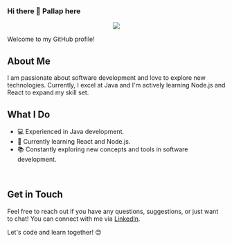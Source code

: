 ### Hi there 👋 Pallap here
<p align="center">
  <img src="https://capsule-render.vercel.app/api?type=waving&color=gradient&text=Hello!&height=100&section=header"/>
</p>
Welcome to my GitHub profile! 




## About Me
I am passionate about software development and love to explore new technologies. Currently, I excel at Java and I'm actively learning Node.js and React to expand my skill set.



## What I Do
- 💻 Experienced in Java development.
- 🌱 Currently learning React and Node.js.
- 📚 Constantly exploring new concepts and tools in software development.


<br>

## Get in Touch
Feel free to reach out if you have any questions, suggestions, or just want to chat! You can connect with me via [LinkedIn](https://www.linkedin.com/in/pal-lap/ ).

Let's code and learn together! 😊

<!--


Here are some ideas to get you started:

- 🔭 I’m currently working on ...
- 🌱 I’m currently learning ...
- 👯 I’m looking to collaborate on ...
- 🤔 I’m looking for help with ...
- 💬 Ask me about ...
- 📫 How to reach me: ...
- 😄 Pronouns: ...
- ⚡ Fun fact: ...
-->
